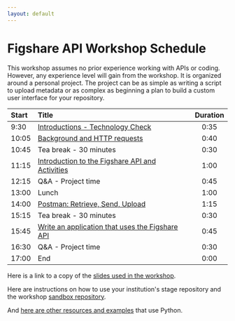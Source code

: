 ```yaml
---
layout: default
---
```


# Figshare API Workshop Schedule

This workshop assumes no prior experience working with APIs or coding. However, any experience level will gain from the workshop. It is organized around a personal project. The project can be as simple as writing a script to upload metadata or as complex as beginning a plan to build a custom user interface for your repository. 


| Start  |  Title                                                                         | Duration            |
| :---   |    :----                                                                       |              :---:  |
| 9:30   | [Introductions - Technology Check](./workshop/workshop-introduction.html)      | 0:35                |
| 10:05  | [Background and HTTP requests](./workshop/http-requests.html)                | 0:40                |
| 10:45  | Tea break - 30 minutes                                                        | 0:30                |
| 11:15  | [Introduction to the Figshare API and Activities](./workshop/workshop-api-basics.html)        | 1:00                |
| 12:15  | Q&A - Project time														                                  | 0:45            |
| 13:00  | Lunch                                                                          | 1:00                |
| 14:00  | [Postman: Retrieve, Send, Upload](./workshop/postman-use-api.html)            | 1:15       |
| 15:15  | Tea break - 30 minutes                                                          | 0:30                |
| 15:45  | [Write an application that uses the Figshare API](./workshop/workshop-custom-app.html)         | 0:45   |
| 16:30  | Q&A - Project time			                                                  | 0:30                |
| 17:00  | End                                                                            | 0:00                |

Here is a link to a copy of the <a href="https://docs.google.com/presentation/d/1fTgMwE5c2zuip0B7I7oQgxvAjVkIiFBb1-YTqEYx8XQ/edit?usp=sharing" target="_blank">slides used in the workshop</a>.

Here are instructions on how to use your institution's stage repository and the workshop [sandbox repository](./workshop/sandbox-instructions.html).

And [here are other resources and examples](./resources/resources.html) that use Python.
